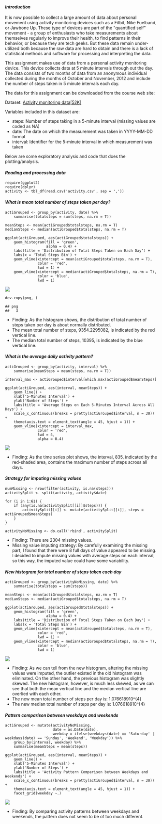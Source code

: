 #### *Introduction*

It is now possible to collect a large amount of data about personal
movement using activity monitoring devices such as a Fitbit, Nike
Fuelband, or Jawbone Up. These type of devices are part of the
"quantified self" movement - a group of enthusiasts who take
measurements about themselves regularly to improve their health, to find
patterns in their behavior, or because they are tech geeks. But these
data remain under-utilized both because the raw data are hard to obtain
and there is a lack of statistical methods and software for processing
and interpreting the data.

This assignment makes use of data from a personal activity monitoring
device. This device collects data at 5 minute intervals through out the
day. The data consists of two months of data from an anonymous
individual collected during the months of October and November, 2012 and
include the number of steps taken in 5 minute intervals each day.

The data for this assignment can be downloaded from the course web site:

Dataset: [Activity monitoring
data\[52K\]](https://d396qusza40orc.cloudfront.net/repdata%2Fdata%2Factivity.zip)

Variables included in this dataset are:

-   steps: Number of steps taking in a 5-minute interval (missing values
    are coded as NA)
-   date: The date on which the measurement was taken in YYYY-MM-DD
    format
-   interval: Identifier for the 5-minute interval in which measurement
    was taken

Below are some exploratory analysis and code that does the
plotting/analysis.

#### *Reading and processing data*

    require(ggplot2)
    require(dplyr)
    activity <- tbl_df(read.csv('activity.csv', sep = ','))

#### *What is mean total number of steps taken per day?*

    actiGrouped <- group_by(activity, date) %>% 
        summarise(totalsteps = sum(steps, na.rm = T))

    meanSteps <- mean(actiGrouped$totalsteps, na.rm = T)
    medianSteps <- median(actiGrouped$totalsteps, na.rm = T)

    ggplot(actiGrouped, aes(actiGrouped$totalsteps)) + 
        geom_histogram(fill = 'green',
                       alpha = 0.4) + 
        labs(title = 'Distribution of Total Steps Taken on Each Day') + 
        labs(x = 'Total Steps Bin') + 
        geom_vline(xintercept = mean(actiGrouped$totalsteps, na.rm = T), 
                   color = 'red',
                   lwd = 1) + 
        geom_vline(xintercept = median(actiGrouped$totalsteps, na.rm = T),
                   color = 'blue',
                   lwd = 1)

![](PA1_template_files/figure-markdown_strict/unnamed-chunk-2-1.png)

    dev.copy(png, )

    ## png 
    ##   3

-   Finding: As the histogram shows, the distribution of total number of
    steps taken per day is about normally distributed.
-   The mean total number of steps, 9354.2295082, is indicated by the
    red vertical line.
-   The median total number of steps, 10395, is indicated by the blue
    vertical line.

#### *What is the average daily activity pattern?*

    actiGrouped <- group_by(activity, interval) %>%
        summarise(meanSteps = mean(steps, na.rm = T))

    interval_max <- actiGrouped$interval[which.max(actiGrouped$meanSteps)]

    ggplot(actiGrouped, aes(interval, meanSteps)) + 
        geom_line() + 
        xlab('5-Minutes Interval') + 
        ylab('Number of Steps') + 
        labs(title = 'Average Steps on Each 5-Minutes Interval Across All Days') + 
        scale_x_continuous(breaks = pretty(actiGrouped$interval, n = 30)) + 
        theme(axis.text = element_text(angle = 45, hjust = 1)) + 
        geom_vline(xintercept = interval_max,
                   color = 'red',
                   lwd = 4,
                   alpha = 0.4)

![](PA1_template_files/figure-markdown_strict/unnamed-chunk-3-1.png)

-   Finding: As the time series plot shows, the interval, 835, indicated
    by the red-shaded area, contains the maximum number of steps across
    all days.

#### *Strategy for imputing missing values*

    numMissing <- nrow(filter(activity, is.na(steps)))
    activitySplit <- split(activity, activity$date)

    for (i in 1:61) {
        if (any(is.na(activitySplit[[i]]$steps))) {
            activitySplit[[i]] <- mutate(activitySplit[[i]], steps = actiGrouped$meanSteps)
        }
    }

    activityNoMissing <- do.call('rbind', activitySplit)

-   Finding: There are 2304 missing values.
-   Missing value imputing strategy: By carefully examining the missing
    part, I found that there were 8 full days of value appeared to be
    missing. I decided to impute missing values with average steps on
    each interval, so this way, the imputed value could have some
    variability.

#### *New histogram for total number of steps taken each day*

    actiGrouped <- group_by(activityNoMissing, date) %>% 
        summarise(totalsteps = sum(steps))

    meanSteps <- mean(actiGrouped$totalsteps, na.rm = T)
    medianSteps <- median(actiGrouped$totalsteps, na.rm = T)

    ggplot(actiGrouped, aes(actiGrouped$totalsteps)) + 
        geom_histogram(fill = 'green',
                       alpha = 0.4) + 
        labs(title = 'Distribution of Total Steps Taken on Each Day') + 
        labs(x = 'Total Steps Bin') + 
        geom_vline(xintercept = mean(actiGrouped$totalsteps, na.rm = T), 
                   color = 'red',
                   lwd = 1) + 
        geom_vline(xintercept = median(actiGrouped$totalsteps, na.rm = T),
                   color = 'blue',
                   lwd = 1)

![](PA1_template_files/figure-markdown_strict/unnamed-chunk-5-1.png)

-   Finding: As we can tell from the new histogram, aftering the missing
    values were imputed, the outlier existed in the old histogram was
    eliminated. On the other hand, the previous histogram was slightly
    skewed. The new histogram, however, is much less skewed, as we can
    see that both the mean vertical line and the median vertical line
    are overlied with each other.
-   The new mean total number of steps per day is: 1.076618910^{4}
-   The new median total number of steps per day is: 1.076618910^{4}

#### *Pattern comparison between weekdays and weekends*

    actiGrouped <- mutate(activityNoMissing, 
                          date = as.Date(date), 
                          weekday = ifelse(weekdays(date) == 'Saturday' | weekdays(date) == 'Sunday', 'Weekend', 'Weekday')) %>%
        group_by(interval, weekday) %>%
        summarise(meanSteps = mean(steps))

    ggplot(actiGrouped, aes(interval, meanSteps)) + 
        geom_line() + 
        xlab('5-Minutes Interval') + 
        ylab('Number of Steps') + 
        labs(title = 'Activity Pattern Comparison between Weekdays and Weekends') + 
        scale_x_continuous(breaks = pretty(actiGrouped$interval, n = 30)) + 
        theme(axis.text = element_text(angle = 45, hjust = 1)) + 
        facet_grid(weekday ~.)

![](PA1_template_files/figure-markdown_strict/unnamed-chunk-6-1.png)

-   Finding: By comparing activity patterns between weekdays and
    weekends, the pattern does not seem to be of too much different.
